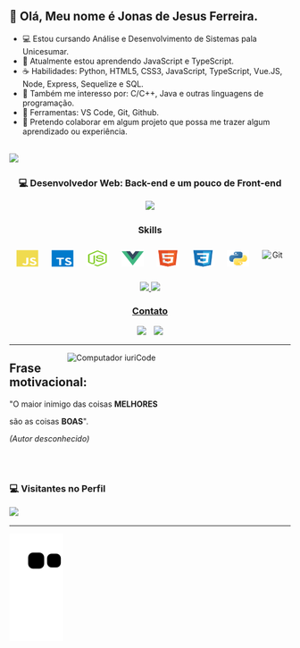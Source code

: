  ## 👋 Olá, Meu nome é Jonas de Jesus Ferreira.

- 💻 Estou cursando Análise e Desenvolvimento de Sistemas pala Unicesumar.
- 🌱 Atualmente estou aprendendo JavaScript e TypeScript.
- ☕ Habilidades: Python, HTML5, CSS3, JavaScript, TypeScript, Vue.JS, Node, Express, Sequelize e SQL.
- 👀 Também me interesso por: C/C++, Java e outras linguagens de programação.
- 💼 Ferramentas: VS Code, Git, Github.
- 💞️ Pretendo colaborar em algum projeto que possa me trazer algum aprendizado ou experiência.
<br><br>

<img src="https://user-images.githubusercontent.com/70382532/138322189-2db8df52-9dcb-40a0-88a8-c365466bd33d.gif" widht="100%"/>


### <p align="center">💻 Desenvolvedor Web: Back-end e um pouco de Front-end</p>

<div align="center">
  <a href="https://jonasjf360.github.io/landing_page/" target="_blank"><img src="https://img.shields.io/badge/Portifólio-Landing%20Page-blueviolet?style=for-the-badge"></a>
</div>

### <p align="center">Skills</p>

<div style="display: flex; justify-content: space-around; flex-wrap: wrap;" align="center">
    <img alt="Js" style="height: 30px; width:40px; padding: 10px;" src="https://raw.githubusercontent.com/devicons/devicon/master/icons/javascript/javascript-plain.svg">
    <img alt="Ts" style="height: 30px; width:40px; padding: 10px;" src="https://raw.githubusercontent.com/devicons/devicon/master/icons/typescript/typescript-plain.svg">
    <img alt="NodeJS" style="height: 30px; width:40px; padding: 10px;" src="https://raw.githubusercontent.com/devicons/devicon/master/icons/nodejs/nodejs-plain.svg">
    <img alt="VueJS" style="height: 30px; width:40px; padding: 10px;" src="https://raw.githubusercontent.com/devicons/devicon/master/icons/vuejs/vuejs-original.svg">
    <img alt="HTML" style="height: 30px; width:40px; padding: 10px;" src="https://raw.githubusercontent.com/devicons/devicon/master/icons/html5/html5-original.svg">
    <img alt="CSS" style="height: 30px; width:40px; padding: 10px;" src="https://raw.githubusercontent.com/devicons/devicon/master/icons/css3/css3-original.svg">
    <img alt="Python" style="height: 30px; width:40px; padding: 10px;" src="https://raw.githubusercontent.com/devicons/devicon/master/icons/python/python-original.svg">
     <img alt="Git" style="height: 30px; width:40px; padding: 10px;" src="https://cdn.jsdelivr.net/gh/devicons/devicon/icons/git/git-original.svg" />
</div><br>

<div align="center">
    <a href="https://github.com/jonasjf360">
    <img height="140em" src="https://github-readme-stats.vercel.app/api?username=JonasJF360&show_icons=true&theme=dracula&include_all_commits=true&count_private=true"/>
    <img height="140em" src="https://github-readme-stats.vercel.app/api/top-langs/?username=JonasJF360&layout=compact&langs_count=7&theme=dracula"/>
</div>

### <p align="center">Contato</p>
<div align="center">
    <a  style="margin: 5px;" href = "mailto:jonasjf360@gmail.com"><img src="https://img.shields.io/badge/Gmail-D14836?style=for-the-badge&logo=gmail&logoColor=white" target="_blank"></a>
    <a style="margin: 5px;" href="https://www.linkedin.com/in/jonasjf" target="_blank"><img src="https://img.shields.io/badge/-LinkedIn-%230077B5?style=for-the-badge&logo=linkedin&logoColor=white" target="_blank"></a>
</div>    

  
 
<hr/>
<img src= "https://raw.githubusercontent.com/MicaelliMedeiros/micaellimedeiros/master/image/computer-illustration.png"  style="min-width:400px; max-width:400px; width:400px;" align="right" alt="Computador iuriCode">   
	
<h2>Frase motivacional:</h2>

"O maior inimigo das coisas **MELHORES**

são as coisas **BOAS**".

_(Autor desconhecido)_

<br><br>
### 💻 Visitantes no Perfil
<img src="https://profile-counter.glitch.me/jonasjf360/count.svg" >

<hr/>

  ![Snake animation](https://github.com/rafaballerini/rafaballerini/blob/output/github-contribution-grid-snake.svg)
